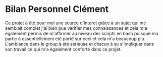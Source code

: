 # Bilan Personnel Clément

Ce projet à été pour moi une source d'interet grâce à un sujet qui me semblait complet j'ai bien pue verifier mes connaissances et
cela m'a également permis de m'affirmer au niveau des scripts en bash puisque ma partie à essentiellement été porté sur ceci
et cela m'a beaucoup plu. L'ambiance dans le group à été sérieuse et chacun à su s'impliquer dans son travail ce qui m'a
également conforté dans ce projet.

